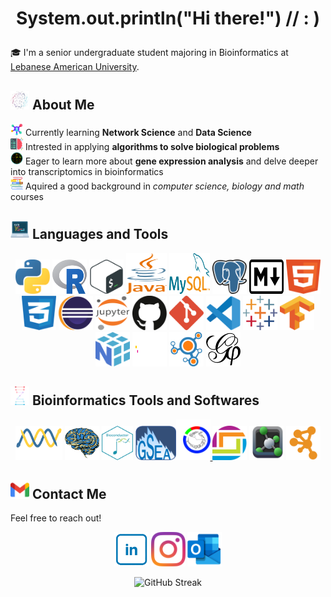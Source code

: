 # <p align="center"> System.out.println("Hi there!") // : )

🎓 I'm a senior undergraduate student majoring in Bioinformatics at [Lebanese American University](https://www.lau.edu.lb/). 

## <img src="assets/net.png" width=30 height=30>  About Me

<!-- <img src="assets/coding.png" height=20 width=20>  **deep learning** -->
<img src="assets/network.png" height=20 width=20> Currently learning **Network Science** and **Data Science**  
<img src="assets/coding.png" width=20 height=20> Intrested in applying __algorithms to solve biological problems__   
<img src="assets/microarray.png" height=20 width=20> Eager to learn more about **gene expression analysis** and delve deeper into transcriptomics in bioinformatics  
<img src="assets/books.png" width=20 height=20> Aquired a good background in _computer science, biology and math_ courses

## <img src="assets/programming.png" width=30 height=30> Languages and Tools

<div><p align='center'>
    <img src="assets/python-5.svg" alt="Python" width="55" height="55">
    <img src="assets/R.png" width=55 height=55>
    <img src="assets/bash-2.svg" alt="Bash" width="55" height="55">
    <img src="assets/java-4.svg" alt="Java" width="65" height="65">
    <img src="/assets/mysql-logo.svg" width="65" height="65">
    <img src="/assets/postgresql.svg" width="55" height="55">
    <img src="assets/markdown.svg" width=55 height=55>
    <img src="assets/html-1.svg" width=55 height=55>
    <img src="assets/css-3.svg" width="55" height="55">
    <img src="assets/eclipse-11.svg" width=55 height=55>
    <img src="assets/Jupyter_logo.png" width=55 height=55>
    <img src="assets/github-icon-1.svg" width=55 height=55>
    <img src="assets/git-icon.png" width=55 height=55>
    <img src="assets/visual-studio-code-1.svg" width=55 height=55>
    <img src="assets/tableau-software.svg" width=55 height=55>
    <img src="assets/tensorflow-2.svg" width=55 height=55>
    <img src="assets/numpy-1.svg" width=55 height=55>
    <img src="assets/pandas_white.svg" width=55 height=55>
    <img src="assets/networkx.png" width=55 height=55>
    <a href="https://gephi.github.io/"><img src="assets/gephi-logo.svg" width=55 height=55></a>
</div>

## <img src="assets/bioinformatics.png" width=30 height=30> Bioinformatics Tools and Softwares

<div><p align='center'>
    <a href="https://biopython.org/docs/1.75/api/index.html#"><img src="assets/biopython_logo_white.png" width=75 height=55></a>
    <a href="https://nipy.org/nibabel/"><img src="assets/nibabel-logo.svg" width=55 height=55></a>
    <a href="https://www.bioconductor.org/"><img src="assets/Bioconductor.png" width=50 height=55></a>
    <a href="https://www.gsea-msigdb.org/"> <img src="assets/gsea.png" width=65 height=55></a><a href="https://itol.embl.de/"><img src="assets/itol.png" width=55 height=65> </a>
    <img src="assets/jalview.png" width=55 height =55>
    <a href="https://pymol.org"><img src="assets/pymol-1.svg" width=55 height=55></a>
    <a href="https://cytoskape.org"><img src="assets/Cytoscape_logo.png" width=55 height=55></a>
    <!-- <a href="https://www.rcsb.org/"><img src="assets/PDB-logo-white.png" width=120 height=65></a> -->
    <!--
    <a href="https://uniprot.org"><img src="assets/UniProt_(logo).png" wifth=65 height=65></a>
    <a href="https://www.ncbi.nlm.nih.gov/"><img src="assets/ncbi-logo.png" width=120 height=65></a>
    -->
</div>


## <a href="mailto:rayane.s.adam@gmail.com"><img src="assets/official-gmail-icon-2020-.svg" width="30" length="30"></a>  Contact Me

Feel free to reach out!

<div>
    <p align='center'><a href="https://www.linkedin.com/in/rayane-adam-a3ba9a224/"><img src="assets/linkedin_2.png" alt="Your Image" width="55" height="55"></a>
    <a href="https://www.instagram.com/rayanewithane/"><img src="assets/instagram-2016-5.svg" width=55 height=55></a>    
    <a href="mailto:rayane.adam@lau.edu"><img src="assets/outlook-1.svg" width=55 height=55></a>
</div>

<p align="center">
    <img src="http://github-readme-streak-stats.herokuapp.com?user=raysas&theme=github-dark-blue&hide_border=true&date_format=%5BY%20%5DM%20j" alt="GitHub Streak"> 
</p>
